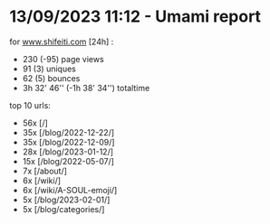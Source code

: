 # 13/09/2023 11:12 - Umami report
for www.shifeiti.com [24h] :

 - 230 (-95) page views
 - 91 (3) uniques
 - 62 (5) bounces
 - 3h 32' 46'' (-1h 38' 34'') totaltime


top 10 urls:
 - 56x [/]
 - 35x [/blog/2022-12-22/]
 - 35x [/blog/2022-12-09/]
 - 28x [/blog/2023-01-12/]
 - 15x [/blog/2022-05-07/]
 - 7x [/about/]
 - 6x [/wiki/]
 - 6x [/wiki/A-SOUL-emoji/]
 - 5x [/blog/2023-02-01/]
 - 5x [/blog/categories/]


